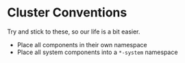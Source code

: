 # Cluster Conventions

Try and stick to these, so our life is a bit easier.

- Place all components in their own namespace
- Place all system components into a `*-system` namespace
